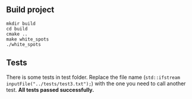 ## Build project

    mkdir build
    cd build
    cmake ..
    make white_spots
    ./white_spots

## Tests

There is some tests in test folder. Replace the file name (`std::ifstream inputFile("../tests/test3.txt");`) with the one you need to call another test.
**All tests passed successfully.**